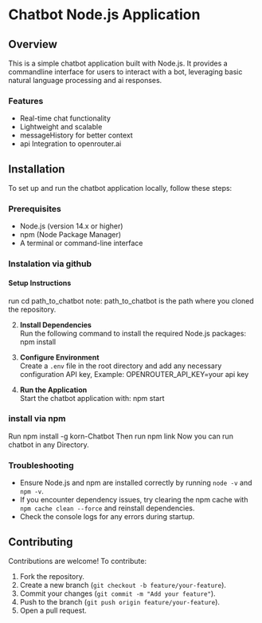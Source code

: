 # Chatbot Node.js Application

## Overview
This is a simple chatbot application built with Node.js. It provides a commandline interface for users to interact with a bot, leveraging basic natural language processing and ai responses.

### Features
- Real-time chat functionality
- Lightweight and scalable
- messageHistory for better context
- api Integration to openrouter.ai

## Installation
To set up and run the chatbot application locally, follow these steps:

### Prerequisites
- Node.js (version 14.x or higher)
- npm (Node Package Manager)
- A terminal or command-line interface
### Instalation via github
#### Setup Instructions
   run
   cd path_to_chatbot
   note: path_to_chatbot is the path where you cloned the repository.
  

2. **Install Dependencies**  
   Run the following command to install the required Node.js packages:
   npm install


3. **Configure Environment**  
   Create a `.env` file in the root directory and add any necessary configuration API key, Example:
   OPENROUTER_API_KEY=your api key


4. **Run the Application**  
   Start the chatbot application with:
   npm start

### install via npm
Run npm install -g korn-Chatbot
Then run npm link
Now you can run chatbot in any Directory.
### Troubleshooting
- Ensure Node.js and npm are installed correctly by running `node -v` and `npm -v`.
- If you encounter dependency issues, try clearing the npm cache with `npm cache clean --force` and reinstall dependencies.
- Check the console logs for any errors during startup.

## Contributing
Contributions are welcome! To contribute:
1. Fork the repository.
2. Create a new branch (`git checkout -b feature/your-feature`).
3. Commit your changes (`git commit -m "Add your feature"`).
4. Push to the branch (`git push origin feature/your-feature`).
5. Open a pull request.

